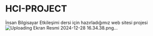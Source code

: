 # HCI-PROJECT
İnsan Bilgisayar Etkileşimi dersi için hazırladığımız web sitesi projesi
![Uploading Ekran Resmi 2024-12-28 16.34.38.png…]()
